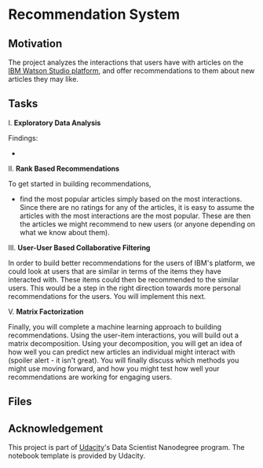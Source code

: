 # Recommendation System 

## Motivation

The project analyzes the interactions that users have with articles on the [IBM Watson Studio platform](https://dataplatform.cloud.ibm.com/), and offer recommendations to them about new articles they may like. 

## Tasks

I. **Exploratory Data Analysis**

Findings: 

*   

II. **Rank Based Recommendations**

To get started in building recommendations, 

*   find the most popular articles simply based on the most interactions. Since there are no ratings for any of the articles, it is easy to assume the articles with the most interactions are the most popular. These are then the articles we might recommend to new users (or anyone depending on what we know about them).

III. **User-User Based Collaborative Filtering**

In order to build better recommendations for the users of IBM's platform, we could look at users that are similar in terms of the items they have interacted with. These items could then be recommended to the similar users. This would be a step in the right direction towards more personal recommendations for the users. You will implement this next.

V. **Matrix Factorization**

Finally, you will complete a machine learning approach to building recommendations. Using the user-item interactions, you will build out a matrix decomposition. Using your decomposition, you will get an idea of how well you can predict new articles an individual might interact with (spoiler alert - it isn't great). You will finally discuss which methods you might use moving forward, and how you might test how well your recommendations are working for engaging users.

## Files 



## Acknowledgement 

This project is part of [Udacity](www.udacity.com)'s Data Scientist Nanodegree program. The notebook template is provided by Udacity. 